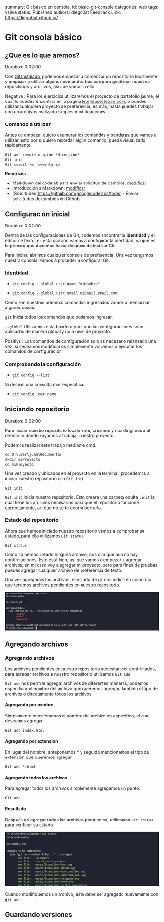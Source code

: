 summary: Git básico en consola.
id: basic-git-console
categories: web
tags: vslive
status: Published 
authors: diego0at
Feedback Link: https://diego0at.github.io/

# Git consola básico

## ¿Qué es lo que aremos?
Duration: 0:02:00

Con [Git Instalado][1], podemos empezar a comenzar un repositorio localmente y empezar a utilizar algunos comandos básicos para gestionar nuestros repositorios y archivos, así que vamos a ello. 

Negative
: Para los ejercicios utilizaremos el proyecto de portafolio jaume, el cual lo puedes encontrar en la pagina [leonidasesteban.com](https://leonidasesteban.com/), o puedes utilizar cualquiera proyecto de preferencia, es más, hasta puedes trabajar con un archivos realizado simples modificaciones.

### Comando a utilizar

Antes de empezar quiero enumerar los comandos y banderas que vamos a utilizar, esto por si quiero recordar algún comando, pueda visualizarlo rápidamente.

```git
Git add remote origine *dirección*
Git init
Git commit -m 'comentario'
```
[1]: #

**Recursos:** 
* Markdown del codelab para enviar solicitud de cambios: [modificar](https://www.marcd.dev/codelab-4-codelab)
* Introducción a Markdown: [modificar](https://github.com/Mrc0113/codelab-4-codelab/blob/master/codelab.md)
* [Solicitudes(https://github.com/googlecodelabs/tools) - Enviar solicitudes de cambios en Github

## Configuración inicial
Duration: 0:02:00

Dentro de las configuraciones de Git, podemos encontrar la **identidad** y el editor de texto, en esta ocasión vamos a configurar la identidad, ya que es lo primero que debemos hacer después de instalar Git.

Para iniciar, abrimos cualquier consola de preferencia. Una vez tengamos nuestra consola, vamos a proceder a configurar Git.

### Identidad

- `git config --global user.name "miNombre"` 

- `git config --global user.email miEmail.email.com`

Como son nuestros primeros comandos ingresados vamos a mencionar algunas cosas:

 `git` Inicia todos los comandos que podamos ingresar. 

`--global` Utilizamos esta bandera para que las configuraciones sean aplicadas de manera global y no a nivel de proyecto.

Positive
: Los comandos de configuración solo es necesario relanzarlo una vez, si deseamos modificarlos simplemente volvemos a ejecutar los comandos de configuración.

### Comprobando la configuración

- `git config --list`

Si deseas una consulta mas especifica:

- `git config user.name`

## Iniciando repositorio
Duration: 0:02:00

Para iniciar nuestro repositorio localmente, creamos y nos dirigimos a al directorio donde vayamos a trabajar nuestro proyecto.

Podemos realizar este trabajo mediante cmd.

```
cd D:\user\juan\Documentos
mkdir miProyecto 
cd miProyecto
```

Una vez creado y ubicados en el proyecto en la terminal, procedemos a iniciar nuestro repositorio con `Git init`

```Git
Git init
```

`Git init` inicia nuestro repositorio. Esto creara una carpeta oculta  `.init`  la cual tiene los archivos necesarios para que el repositorio funcione correctamente, asi que no se te ocurra borrarla.

### Estado del repositorio

Ahora que hemos iniciado nuestro repositorio vamos a comprobar su estado, para ello utilizamos `Git status`.

```Git
Git status
```

Como no hemos creado ninguna archivo, nos dirá que aún no hay confirmaciones. Esto está bien, así que vamos a empezar a agregar archivos, en mi caso voy a agregar mi proyecto, pero para fines de pruebas puedes agregar cualquier archivo de preferencia  de texto.

Una vez agregados los archivos, el estado de git nos indica en color rojo que tenemos archivos pendientes en nuestro repositorio.

![screenshot git status](assets/basic-git-console/git-status.png)


## Agregando archivos

### Agregando archivos

Los archivos pendientes en nuestro repositorio necesitan ser confirmados, para agregar archivos a nuestro repositorio utilizamos `Git add`

`Git add` nos permite agregar archivos de diferentes maneras, podemos especificar el nombre del archivo que queremos agregar, también el tipo de archivos o directamente todos los archivos

#### Agregando por nombre

Simplemente mencionamos el nombre del archivo en especifico, el cual deseamos agregar

```Git
Git add index.html
```

#### Agregando por extension

En lugar del nombre, anteponemos * y seguido mencionamos el tipo de extensión que queremos agregar

```Git
Git add *.html
```

#### Agregando todos los archivos

Para agregar todos los archivos simplemente agregamos un punto.

```Git
Git add .
```

#### Resultado

Después de agregar todos los archivos pendientes, utilizamos `Git status` para verificar su estado.

![screenshot git status](assets/basic-git-console/git-status-files.png)

Cuando modifiquemos un archivo, este debe ser agregado nuevamente con `git add`.

## Guardando versiones





